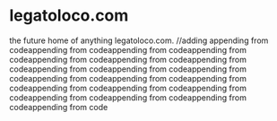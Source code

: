 # legatoloco.com
the future home of anything legatoloco.com.
//adding 
appending from codeappending from codeappending from codeappending from codeappending from codeappending from codeappending from codeappending from codeappending from codeappending from codeappending from codeappending from codeappending from codeappending from codeappending from codeappending from codeappending from codeappending from codeappending from codeappending from code